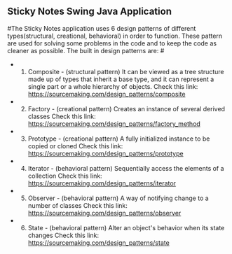 ## Sticky Notes Swing Java Application ## 
#The Sticky Notes application uses 6 design patterns of different types(structural, creational, behavioral)
in order to function. These pattern are used for solving some problems in the code and to keep the code as cleaner as possible.
The built in design patterns are: #

* 1. Composite - (structural pattern) It can be viewed as a tree structure made up of 
types that inherit a base type, and it can represent 
a single part or a whole hierarchy of objects.
Check this link: https://sourcemaking.com/design_patterns/composite

* 2. Factory - (creational pattern) Creates an instance of several derived classes 
Check this link: https://sourcemaking.com/design_patterns/factory_method

* 3. Prototype - (creational pattern) A fully initialized instance to be copied or cloned
Check this link: https://sourcemaking.com/design_patterns/prototype

* 4. Iterator - (behavioral pattern) Sequentially access the elements of a collection
Check this link: https://sourcemaking.com/design_patterns/iterator

* 5. Observer - (behavioral pattern) A way of notifying change to a number of classes
Check this link: https://sourcemaking.com/design_patterns/observer

* 6. State - (behavioral pattern) Alter an object's behavior when its state changes
Check this link: https://sourcemaking.com/design_patterns/state